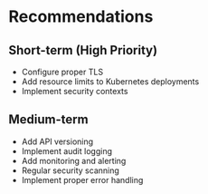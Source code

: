 # Recommendations

## Short-term (High Priority)
- Configure proper TLS
- Add resource limits to Kubernetes deployments
- Implement security contexts

## Medium-term
- Add API versioning
- Implement audit logging
- Add monitoring and alerting
- Regular security scanning
- Implement proper error handling